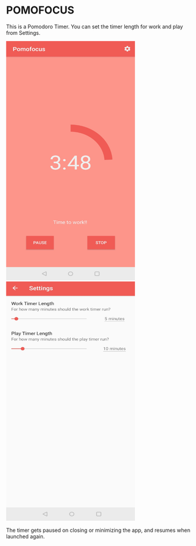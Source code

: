 # POMOFOCUS
 This is a Pomodoro Timer. You can set the timer length for work and play from Settings.
 
 <img src="./image1.jpg" width="350" height="650"> <img src="./image2.jpg" width="350" height="650">
 
 The timer gets paused on closing or minimizing the app, and resumes when launched again.

